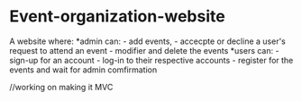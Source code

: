 # Event-organization-website

A website where:
*admin can:
	- add events,
	- accecpte or decline a user's request to attend an event
	- modifier and delete the events
*users can:
	- sign-up for an account 
	- log-in to their respective accounts
	- register for the events and wait for admin comfirmation
	
//working on making it MVC
